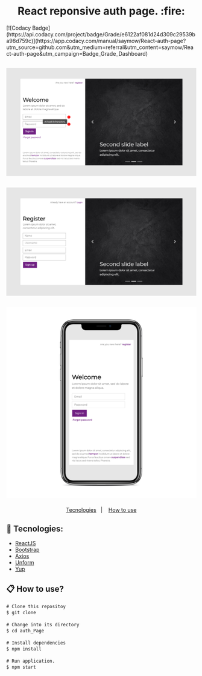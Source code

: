 <h1 align="center">
   React reponsive auth page. :fire:
</h1>
<p aling="center">
   [![Codacy Badge](https://api.codacy.com/project/badge/Grade/e6122af081d24d309c29539ba98d759c)](https://app.codacy.com/manual/saymow/React-auth-page?utm_source=github.com&utm_medium=referral&utm_content=saymow/React-auth-page&utm_campaign=Badge_Grade_Dashboard)
</p>
<h2 align="center">
  <img src="https://github.com/saymow/React-auth-page/blob/master/photos/login.png">
  <br>
  <br>
  <img src="https://github.com/saymow/React-auth-page/blob/master/photos/register.png">
  <br>
  <br>
  <img src="https://github.com/saymow/React-auth-page/blob/master/photos/smartphone.png">
</h2>

<p align="center">
  <a href="#rocket-Tecnologies:">Tecnologies</a>&nbsp;&nbsp;&nbsp;|&nbsp;&nbsp;&nbsp;
  <a href="#information-How-to-use?">How to use</a>
</p>

## :rocket: Tecnologies:

* [ReactJS](https://reactjs.org/)
* [Bootstrap](https://getbootstrap.com/)
* [Axios](https://github.com/axios/axios)
* [Unform](https://github.com/Rocketseat/unform)
* [Yup](https://github.com/jquense/yup)



## :clipboard: How to use?

```
# Clone this repositoy
$ git clone 

# Change into its directory
$ cd auth_Page

# Install dependencies
$ npm install

# Run application.
$ npm start
```

